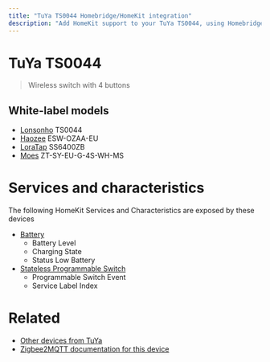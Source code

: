 ```yaml
---
title: "TuYa TS0044 Homebridge/HomeKit integration"
description: "Add HomeKit support to your TuYa TS0044, using Homebridge, Zigbee2MQTT and homebridge-z2m."
---
```

<!---
This file has been GENERATED using src/docgen/docgen.ts
DO NOT EDIT THIS FILE MANUALLY!
-->
# TuYa TS0044
> Wireless switch with 4 buttons


## White-label models
* [Lonsonho](../index.md#lonsonho) TS0044
* [Haozee](../index.md#haozee) ESW-OZAA-EU
* [LoraTap](../index.md#loratap) SS6400ZB
* [Moes](../index.md#moes) ZT-SY-EU-G-4S-WH-MS

# Services and characteristics
The following HomeKit Services and Characteristics are exposed by
these devices

* [Battery](../../battery.md)
  * Battery Level
  * Charging State
  * Status Low Battery
* [Stateless Programmable Switch](../../action.md)
  * Programmable Switch Event
  * Service Label Index


# Related
* [Other devices from TuYa](../index.md#tuya)
* [Zigbee2MQTT documentation for this device](https://www.zigbee2mqtt.io/devices/TS0044.html)